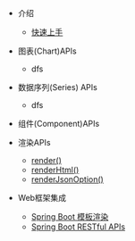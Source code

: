 - 介绍
    - [快速上手](quick-start)

- 图表(Chart)APIs
    - dfs

- 数据序列(Series) APIs
    - dfs

- 组件(Component)APIs

- 渲染APIs
    - [render()](render/render)
    - [renderHtml()](render/render-html)
    - [renderJsonOption()](render/render-json-option)

- Web框架集成
    - [Spring Boot 模板渲染](spring-boot/sb-template)
    - [Spring Boot RESTful APIs](spring-boot/sb-restful)